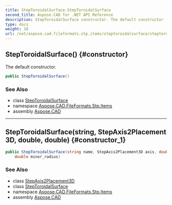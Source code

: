 ```yaml
---
title: StepToroidalSurface.StepToroidalSurface
second_title: Aspose.CAD for .NET API Reference
description: StepToroidalSurface constructor. The default constructor
type: docs
weight: 10
url: /net/aspose.cad.fileformats.stp.items/steptoroidalsurface/steptoroidalsurface/
---
```

## StepToroidalSurface() {#constructor}

The default constructor.

```csharp
public StepToroidalSurface()
```

### See Also

* class [StepToroidalSurface](../)
* namespace [Aspose.CAD.FileFormats.Stp.Items](../../steptoroidalsurface/)
* assembly [Aspose.CAD](../../../)

---

## StepToroidalSurface(string, StepAxis2Placement3D, double, double) {#constructor_1}

```csharp
public StepToroidalSurface(string name, StepAxis2Placement3D axis, double major_radius, 
    double minor_radius)
```

### See Also

* class [StepAxis2Placement3D](../../stepaxis2placement3d/)
* class [StepToroidalSurface](../)
* namespace [Aspose.CAD.FileFormats.Stp.Items](../../steptoroidalsurface/)
* assembly [Aspose.CAD](../../../)


